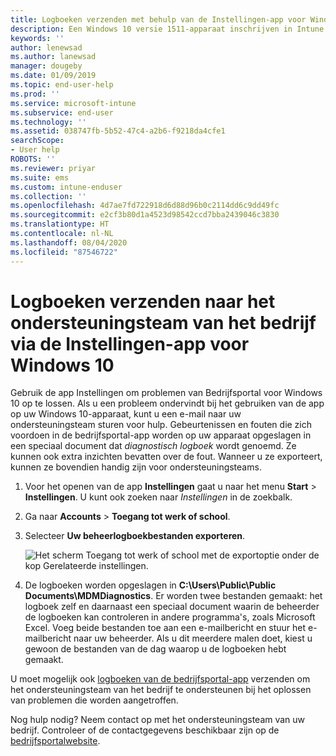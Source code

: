 ```yaml
---
title: Logboeken verzenden met behulp van de Instellingen-app voor Windows
description: Een Windows 10 versie 1511-apparaat inschrijven in Intune
keywords: ''
author: lenewsad
ms.author: lanewsad
manager: dougeby
ms.date: 01/09/2019
ms.topic: end-user-help
ms.prod: ''
ms.service: microsoft-intune
ms.subservice: end-user
ms.technology: ''
ms.assetid: 038747fb-5b52-47c4-a2b6-f9218da4cfe1
searchScope:
- User help
ROBOTS: ''
ms.reviewer: priyar
ms.suite: ems
ms.custom: intune-enduser
ms.collection: ''
ms.openlocfilehash: 4d7ae7fd722918d6d88d96b0c2114dd6c9dd49fc
ms.sourcegitcommit: e2cf3b80d1a4523d98542ccd7bba2439046c3830
ms.translationtype: HT
ms.contentlocale: nl-NL
ms.lasthandoff: 08/04/2020
ms.locfileid: "87546722"
---
```

# <a name="send-logs-to-your-company-support-from-the-settings-app-for-windows-10"></a>Logboeken verzenden naar het ondersteuningsteam van het bedrijf via de Instellingen-app voor Windows 10

Gebruik de app Instellingen om problemen van Bedrijfsportal voor Windows 10 op te lossen. Als u een probleem ondervindt bij het gebruiken van de app op uw Windows 10-apparaat, kunt u een e-mail naar uw ondersteuningsteam sturen voor hulp. Gebeurtenissen en fouten die zich voordoen in de bedrijfsportal-app worden op uw apparaat opgeslagen in een speciaal document dat _diagnostisch logboek_ wordt genoemd. Ze kunnen ook extra inzichten bevatten over de fout. Wanneer u ze exporteert, kunnen ze bovendien handig zijn voor ondersteuningsteams.

1. Voor het openen van de app **Instellingen** gaat u naar het menu **Start** > **Instellingen**. U kunt ook zoeken naar *Instellingen* in de zoekbalk.
2. Ga naar **Accounts** > **Toegang tot werk of school**.
3. Selecteer **Uw beheerlogboekbestanden exporteren**.

   ![Het scherm Toegang tot werk of school met de exportoptie onder de kop Gerelateerde instellingen.](./media/w10-export-logs.png)

4. De logboeken worden opgeslagen in **C:\Users\Public\Public Documents\MDMDiagnostics**. Er worden twee bestanden gemaakt: het logboek zelf en daarnaast een speciaal document waarin de beheerder de logboeken kan controleren in andere programma's, zoals Microsoft Excel. Voeg beide bestanden toe aan een e-mailbericht en stuur het e-mailbericht naar uw beheerder. Als u dit meerdere malen doet, kiest u gewoon de bestanden van de dag waarop u de logboeken hebt gemaakt. 

U moet mogelijk ook [logboeken van de bedrijfsportal-app](send-logs-to-your-it-admin-cp-windows.md) verzenden om het ondersteuningsteam van het bedrijf te ondersteunen bij het oplossen van problemen die worden aangetroffen. 

Nog hulp nodig? Neem contact op met het ondersteuningsteam van uw bedrijf. Controleer of de contactgegevens beschikbaar zijn op de [bedrijfsportalwebsite](https://go.microsoft.com/fwlink/?linkid=2010980).
